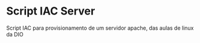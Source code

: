 
# Script IAC Server

Script IAC para provisionamento de um servidor apache, das aulas de linux da DIO


